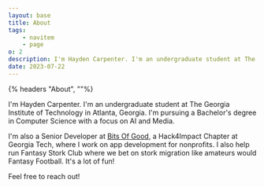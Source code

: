 ```yaml
---
layout: base
title: About
tags:
    - navitem
    - page
o: 2
description: I'm Hayden Carpenter. I'm an undergraduate student at The Georgia Institute of Technology in Atlanta, Georgia...
date: 2023-07-22
---
```


{% headers "About", ""%}

I'm Hayden Carpenter. I'm an undergraduate student at The Georgia Institute of Technology in Atlanta, Georgia.
I'm pursuing a Bachelor's degree in Computer Science with a focus on AI and Media.

I'm also a Senior Developer at [Bits Of Good](https://bitsofgood.org), a Hack4Impact Chapter at Georgia Tech, where I work on app development for nonprofits. I also help run Fantasy Stork Club where we bet on stork migration like amateurs would Fantasy Football. It's a lot of fun!

Feel free to reach out!